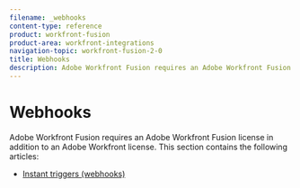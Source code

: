 ```yaml
---
filename: _webhooks
content-type: reference
product: workfront-fusion
product-area: workfront-integrations
navigation-topic: workfront-fusion-2-0
title: Webhooks
description: Adobe Workfront Fusion requires an Adobe Workfront Fusion license in addition to an Adobe Workfront license.
---
```


# Webhooks

Adobe Workfront Fusion requires an Adobe Workfront Fusion license in addition to an Adobe Workfront license.
This section contains the following articles:

* [Instant triggers (webhooks)](../../workfront-fusion/webhooks/instant-triggers-webhooks.md)

  <!--
  Create a custom mailhook
  -->

